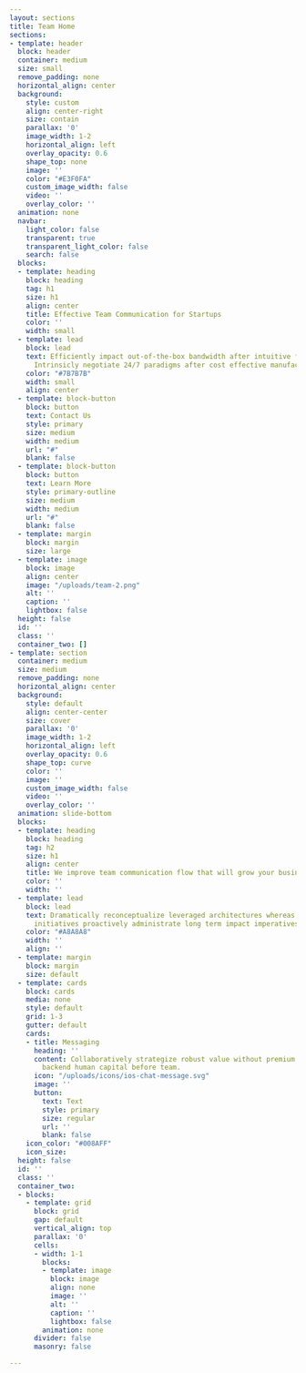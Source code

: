```yaml
---
layout: sections
title: Team Home
sections:
- template: header
  block: header
  container: medium
  size: small
  remove_padding: none
  horizontal_align: center
  background:
    style: custom
    align: center-right
    size: contain
    parallax: '0'
    image_width: 1-2
    horizontal_align: left
    overlay_opacity: 0.6
    shape_top: none
    image: ''
    color: "#E3F0FA"
    custom_image_width: false
    video: ''
    overlay_color: ''
  animation: none
  navbar:
    light_color: false
    transparent: true
    transparent_light_color: false
    search: false
  blocks:
  - template: heading
    block: heading
    tag: h1
    size: h1
    align: center
    title: Effective Team Communication for Startups
    color: ''
    width: small
  - template: lead
    block: lead
    text: Efficiently impact out-of-the-box bandwidth after intuitive functionalities.
      Intrinsicly negotiate 24/7 paradigms after cost effective manufactured products.
    color: "#7B7B7B"
    width: small
    align: center
  - template: block-button
    block: button
    text: Contact Us
    style: primary
    size: medium
    width: medium
    url: "#"
    blank: false
  - template: block-button
    block: button
    text: Learn More
    style: primary-outline
    size: medium
    width: medium
    url: "#"
    blank: false
  - template: margin
    block: margin
    size: large
  - template: image
    block: image
    align: center
    image: "/uploads/team-2.png"
    alt: ''
    caption: ''
    lightbox: false
  height: false
  id: ''
  class: ''
  container_two: []
- template: section
  container: medium
  size: medium
  remove_padding: none
  horizontal_align: center
  background:
    style: default
    align: center-center
    size: cover
    parallax: '0'
    image_width: 1-2
    horizontal_align: left
    overlay_opacity: 0.6
    shape_top: curve
    color: ''
    image: ''
    custom_image_width: false
    video: ''
    overlay_color: ''
  animation: slide-bottom
  blocks:
  - template: heading
    block: heading
    tag: h2
    size: h1
    align: center
    title: We improve team communication flow that will grow your business
    color: ''
    width: ''
  - template: lead
    block: lead
    text: Dramatically reconceptualize leveraged architectures whereas customer directed
      initiatives proactively administrate long term impact imperatives through leadership.
    color: "#A8A8A8"
    width: ''
    align: ''
  - template: margin
    block: margin
    size: default
  - template: cards
    block: cards
    media: none
    style: default
    grid: 1-3
    gutter: default
    cards:
    - title: Messaging
      heading: ''
      content: Collaboratively strategize robust value without premium sources promote
        backend human capital before team.
      icon: "/uploads/icons/ios-chat-message.svg"
      image: ''
      button:
        text: Text
        style: primary
        size: regular
        url: ''
        blank: false
    icon_color: "#008AFF"
    icon_size: 
  height: false
  id: ''
  class: ''
  container_two:
  - blocks:
    - template: grid
      block: grid
      gap: default
      vertical_align: top
      parallax: '0'
      cells:
      - width: 1-1
        blocks:
        - template: image
          block: image
          align: none
          image: ''
          alt: ''
          caption: ''
          lightbox: false
        animation: none
      divider: false
      masonry: false

---
```

